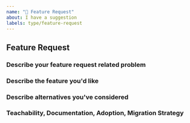 ```yaml
---
name: "🚀 Feature Request"
about: I have a suggestion
labels: type/feature-request
---
```


## Feature Request

### Describe your feature request related problem

<!-- A description of what the problem is. -->

### Describe the feature you'd like

<!-- A description of what you want to happen. -->

### Describe alternatives you've considered

<!-- A description of any alternative solutions or features you've considered. -->

### Teachability, Documentation, Adoption, Migration Strategy

<!-- If you can, explain some scenarios how users might use this, or situations in which it would be helpful. Any API designs, mockups, or diagrams are also helpful. -->